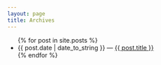 ```yaml
---
layout: page
title: Archives
---
```


<ul id="archive">
{% for post in site.posts %}
<li>{{ post.date | date_to_string }} &mdash; <a href="{{ post.url }}">{{ post.title }}</a></li>
{% endfor %}
</ul>
